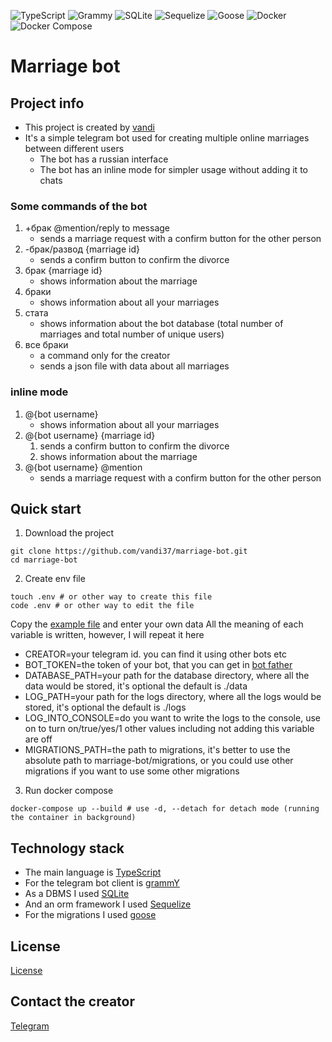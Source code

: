![TypeScript](https://img.shields.io/badge/TypeScript-3178C6?style=for-the-badge&logo=typescript&logoColor=white)
![Grammy](https://img.shields.io/badge/Grammy-3776AB?style=for-the-badge&logo=telegram&logoColor=white)
![SQLite](https://img.shields.io/badge/SQLite-003B57?style=for-the-badge&logo=sqlite&logoColor=white)
![Sequelize](https://img.shields.io/badge/Sequelize-52B0E7?style=for-the-badge&logo=sequelize&logoColor=white)
![Goose](https://img.shields.io/badge/Goose-000000?style=for-the-badge&logo=go&logoColor=white)
![Docker](https://img.shields.io/badge/Docker-2496ED?style=for-the-badge&logo=docker&logoColor=white)
![Docker Compose](https://img.shields.io/badge/Docker_Compose-2496ED?style=for-the-badge&logo=docker&logoColor=white)
# Marriage bot

## Project info

- This project is created by [vandi](https://github.com/vandi37)
- It's a simple telegram bot used for creating multiple online marriages between different users
  - The bot has a russian interface
  - The bot has an inline mode for simpler usage without adding it to chats

### Some commands of the bot

1. +брак @mention/reply to message
   - sends a marriage request with a confirm button for the other person
2. -брак/развод {marriage id}
   - sends a confirm button to confirm the divorce
3. брак {marriage id}
   - shows information about the marriage
4. браки
   - shows information about all your marriages
5. стата
   - shows information about the bot database (total number of marriages and total number of unique users)
6. все браки
   - a command only for the creator
   - sends a json file with data about all marriages

### inline mode

1. @{bot username}
   - shows information about all your marriages
2. @{bot username} {marriage id}
   1. sends a confirm button to confirm the divorce
   2. shows information about the marriage
3. @{bot username} @mention
   - sends a marriage request with a confirm button for the other person

## Quick start

1. Download the project
  ```shell
  git clone https://github.com/vandi37/marriage-bot.git
  cd marriage-bot
  ```
2. Create env file
  ```shell
  touch .env # or other way to create this file
  code .env # or other way to edit the file
  ```
  Copy the [example file](.example.env) and enter your own data 
  All the meaning of each variable is written, however, I will repeat it here
  - CREATOR=your telegram id. you can find it using other bots etc
  - BOT_TOKEN=the token of your bot, that you can get in [bot father](https://t.me/BotFather)
  - DATABASE_PATH=your path for the database directory, where all the data would be stored, it's optional the default is ./data
  - LOG_PATH=your path for the logs directory, where all the logs would be stored, it's optional the default is ./logs
  - LOG_INTO_CONSOLE=do you want to write the logs to the console, use on to turn on/true/yes/1 other values including not adding this variable are off
  - MIGRATIONS_PATH=the path to migrations, it's better to use the absolute path to marriage-bot/migrations, or you could use other migrations if you want to use some other migrations

3. Run docker compose
  ```shell
  docker-compose up --build # use -d, --detach for detach mode (running the container in background)
  ```

## Technology stack

- The main language is [TypeScript](https://www.typescriptlang.org/)
- For the telegram bot client is [grammY](https://grammy.dev/)
- As a DBMS I used [SQLite](https://sqlite.org/)
- And an orm framework I used [Sequelize](https://sequelize.org/)
- For the migrations I used [goose](https://github.com/pressly/goose)

## License 

[License](LICENSE)

## Contact the creator

[Telegram](https://t.me/vandi37)
